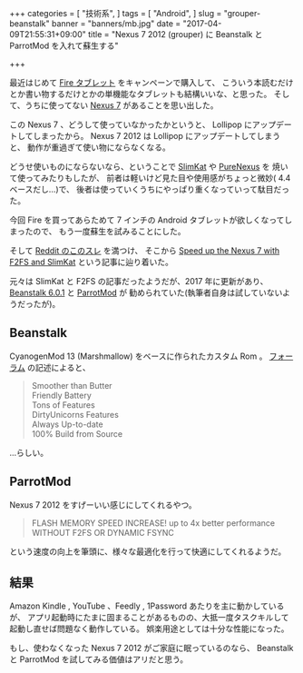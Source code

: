 +++
categories = [
  "技術系",
]
tags = [
  "Android",
]
slug = "grouper-beanstalk"
banner = "banners/mb.jpg"
date = "2017-04-09T21:55:31+09:00"
title = "Nexus 7 2012 (grouper) に Beanstalk と ParrotMod を入れて蘇生する"

+++

最近はじめて [Fire タブレット](http://amzn.to/2nXsSKh) をキャンペーンで購入して、
こういう本読むだけとか書い物するだけとかの単機能なタブレットも結構いいな、と思った。
そして、うちに使ってない [Nexus 7](http://amzn.to/2oSEwJK) があることを思い出した。

この Nexus 7 、どうして使っていなかったかというと、
Lollipop にアップデートしてしまったから。
Nexus 7 2012 は Lollipop にアップデートしてしまうと、
動作が重過ぎて使い物にならなくなる。

どうせ使いものにならないなら、ということで
[SlimKat](http://www.slimroms.net/) や
[PureNexus](https://forum.xda-developers.com/nexus-7/development/unofficial-pure-nexus-project-layers-t3243943) を
焼いて使ってみたりもしたが、
前者は軽いけど見た目や使用感がちょっと微妙( 4.4 ベースだし…)で、
後者は使っていくうちにやっぱり重くなっていって駄目だった。

今回 Fire を買ってあらためて 7 インチの Android タブレットが欲しくなってしまったので、
もう一度蘇生を試みることにした。

そして [Reddit のこのスレ](https://www.reddit.com/r/Nexus7/comments/3h0oxg/recommended_fastlightweight_rom_for_2012_n7/) を満つけ、
そこから [Speed up the Nexus 7 with F2FS and SlimKat](https://teknovenus.com/speed-up-nexus-7-f2fs-slimkat-ghost/) という記事に辿り着いた。

元々は SlimKat と F2FS の記事だったようだが、2017 年に更新があり、
[Beanstalk 6\.0\.1](https://forum.xda-developers.com/nexus-7/development/rom-beanstalk-rom-t3312870) と
[ParrotMod](https://forum.xda-developers.com/nexus-7/orig-development/parrotmod-speed-2012-nexus-7-emmc-fix-t3300416) が
勧められていた(執筆者自身は試していないようだったが)。

## Beanstalk ##

CyanogenMod 13 (Marshmallow) をベースに作られたカスタム Rom 。
[フォーラム](https://forum.xda-developers.com/galaxy-s3/development/rom-t3370186) の記述によると、

> Smoother than Butter  
> Friendly Battery  
> Tons of Features  
> DirtyUnicorns Features  
> Always Up-to-date  
> 100% Build from Source

…らしい。

## ParrotMod ##

Nexus 7 2012 をすげーいい感じにしてくれるやつ。

> FLASH MEMORY SPEED INCREASE! up to 4x better performance WITHOUT F2FS OR DYNAMIC FSYNC

という速度の向上を筆頭に、様々な最適化を行って快適にしてくれるようだ。

## 結果 ##

Amazon Kindle , YouTube 、Feedly , 1Password あたりを主に動かしているが、
アプリ起動時にたまに固まることがあるものの、大抵一度タスクキルして起動し直せば問題なく動作している。
娯楽用途としては十分な性能になった。

もし、使わなくなった Nexus 7 2012 がご家庭に眠っているのなら、
Beanstalk と ParrotMod を試してみる価値はアリだと思う。
